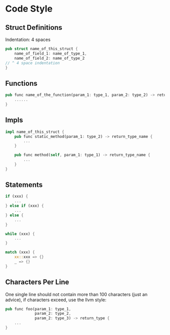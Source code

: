 # Code Style

## Struct Definitions

Indentation: 4 spaces

```rs
pub struct name_of_this_struct {
    name_of_field_1: name_of_type_1,
    name_of_field_2: name_of_type_2
// ^ 4 space indentation
}
```

## Functions

```rs
pub func name_of_the_function(param_1: type_1, param_2: type_2) -> return_type_name {
    ......
}
```

## Impls

```rs
impl name_of_this_struct {
    pub func static_method(param_1: type_2) -> return_type_name {
        ...
    }

    pub func method(self, param_1: type_1) -> return_type_name {
        ...
    }
}
```

## Statements

```rs
if (xxx) {
    ...
} else if (xxx) {
    ...
} else {
    ...
}

while (xxx) {
    ...
}

match (xxx) {
    xx::xxx => {}
    _ => {}
}
```

## Characters Per Line

One single line should not contain more than 100 characters (just an advice), if characters exceed,
use the llvm style:

```rs
pub func foo(param_1: type_1,
             param_2: type_2,
             param_2: type_3) -> return_type {
    ...
}
```
